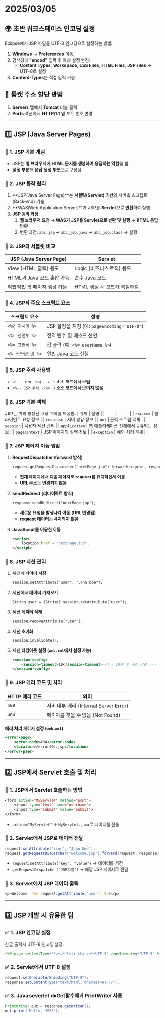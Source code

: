 
# 2025/03/05

## 🌍 초반 워크스페이스 인코딩 설정
Eclipse에서 JSP 파일을 UTF-8 인코딩으로 설정하는 방법:
1. **Windows** → **Preferences** 이동
2. 검색창에 **"encod"** 입력 후 아래 설정 변경:
   - **Content Types**, **Workspace**, **CSS Files**, **HTML Files**, **JSP Files** → UTF-8로 설정
3. **Content-Types**는 직접 입력 가능.

## 🚀 톰캣 주소 할당 방법
1. **Servers** 탭에서 **Tomcat** 더블 클릭.
2. **Ports** 섹션에서 **HTTP/1.1** 옆 포트 번호 변경.

---

## 1️⃣ JSP (Java Server Pages)

### 📌 1. JSP 기본 개념
- JSP는 **웹 브라우저에 HTML 문서를 생성하여 응답하는 역할**을 함.
- **설정 부분**과 **응답 생성 부분**으로 구성됨.

### 📌 2. JSP 동작 원리
1. **JSP(Java Server Page)**는 **서블릿(Servlet) 기반**의 서버측 스크립트(Back-end) 기술.
2. **WAS(Web Application Server)**가 JSP를 **Servlet으로 변환**하여 실행.
3. **JSP 동작 과정**:
   1. **웹 브라우저 요청** → **WAS가 JSP를 Servlet으로 변환 및 실행** → **HTML 응답 반환**
   2. 변환 과정: `abc.jsp` → `abc_jsp.java` → `abc_jsp.class` → 실행

### 📌 3. JSP와 서블릿 비교
| JSP (Java Server Page) | Servlet |
|------------------------|---------|
| View (HTML 출력) 용도 | Logic (비즈니스 로직) 용도 |
| HTML과 Java 코드 혼합 가능 | 순수 Java 코드 |
| 직관적인 웹 페이지 생성 가능 | HTML 생성 시 코드가 복잡해짐 |

### 📌 4. JSP의 주요 스크립트 요소
| 스크립트 요소 | 설명 |
|-------------|------|
| `<%@ 지시어 %>` | JSP 설정을 지정 (예: `pageEncoding="UTF-8"`) |
| `<%! 선언부 %>` | 전역 변수 및 메소드 선언 |
| `<%= 표현식 %>` | 값 출력 (예: `<%= userName %>`) |
| `<% 스크립트릿 %>` | 일반 Java 코드 실행 |

### 📌 5. JSP 주석 사용법
- `<!-- HTML 주석 -->` → **소스 코드에서 보임**
- `<%-- JSP 주석 --%>` → **소스 코드에서 보이지 않음**

### 📌 6. JSP 기본 객체
JSP는 미리 생성된 내장 객체를 제공함.
| 객체 | 설명 |
|------|------|
| `request` | 클라이언트 요청 정보 |
| `response` | 서버 응답 정보 |
| `out` | 출력 스트림 객체 |
| `session` | 사용자 세션 관리 |
| `application` | 웹 애플리케이션 전체에서 공유되는 정보 |
| `pageContext` | JSP 페이지의 실행 정보 |
| `exception` | 예외 처리 객체 |

### 📌 7. JSP 페이지 이동 방법
1. **RequestDispatcher (forward 방식)**
   ```jsp
   request.getRequestDispatcher("nextPage.jsp").forward(request, response);
   ```
   - **현재 페이지에서 다음 페이지로 request를 유지하면서 이동**
   - **URL 주소는 변경되지 않음**

2. **sendRedirect (리다이렉트 방식)**
   ```jsp
   response.sendRedirect("nextPage.jsp");
   ```
   - **새로운 요청을 발생시켜 이동 (URL 변경됨)**
   - **request 데이터는 유지되지 않음**

3. **JavaScript를 이용한 이동**
   ```html
   <script>
       location.href = "nextPage.jsp";
   </script>
   ```

### 📌 8. JSP 세션 관리
1. **세션에 데이터 저장**  
   ```jsp
   session.setAttribute("user", "John Doe");
   ```
2. **세션에서 데이터 가져오기**  
   ```jsp
   String user = (String) session.getAttribute("user");
   ```
3. **세션 데이터 삭제**  
   ```jsp
   session.removeAttribute("user");
   ```
4. **세션 초기화**  
   ```jsp
   session.invalidate();
   ```
5. **세션 타임아웃 설정 (`web.xml`에서 설정 가능)**  
   ```xml
   <session-config>
       <session-timeout>10</session-timeout> <!-- 10분 후 세션 만료 -->
   </session-config>
   ```

### 📌 9. JSP 에러 코드 및 처리
| HTTP 에러 코드 | 의미 |
|--------------|------|
| `500` | 서버 내부 에러 (Internal Server Error) |
| `404` | 페이지를 찾을 수 없음 (Not Found) |

**에러 처리 페이지 설정 (`web.xml`)**
```xml
<error-page>
    <error-code>404</error-code>
    <location>/error404.jsp</location>
</error-page>
```

---

## 2️⃣ JSP에서 Servlet 호출 및 처리

### 📌 1. JSP에서 Servlet 호출하는 방법
```jsp
<form action="MyServlet" method="post">
    <input type="text" name="username">
    <input type="submit" value="Submit">
</form>
```
- `action="MyServlet"` → `MyServlet.java`로 데이터를 전송

### 📌 2. Servlet에서 JSP로 데이터 전달
```java
request.setAttribute("user", "John Doe");
request.getRequestDispatcher("welcome.jsp").forward(request, response);
```
- `request.setAttribute("key", "value")` → 데이터를 저장  
- `getRequestDispatcher("JSP파일")` → 해당 JSP 페이지로 전달

### 📌 3. Servlet에서 JSP 데이터 출력
```jsp
<p>Welcome, <%= request.getAttribute("user") %>!</p>
```

---

## 3️⃣ JSP 개발 시 유용한 팁

### ✅ **1. JSP 인코딩 설정**
한글 출력시 UTF-8 인코딩 설정.
```jsp
<%@ page contentType="text/html; charset=UTF-8" pageEncoding="UTF-8" %>
```

### ✅ **2. Servlet에서 UTF-8 설정**
```java
request.setCharacterEncoding("UTF-8");
response.setContentType("text/html; charset=UTF-8");
```

### ✅ **3. Java severlet doGet함수에서 PrintWriter 사용**
```java
PrintWriter out = response.getWriter();
out.print("Hello, JSP!");
```
  
